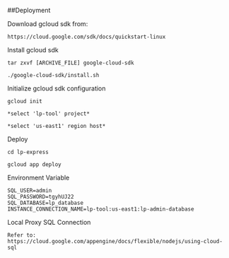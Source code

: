 ##Deployment

Download gcloud sdk from:
```
https://cloud.google.com/sdk/docs/quickstart-linux
```
Install gcloud sdk
```
tar zxvf [ARCHIVE_FILE] google-cloud-sdk

./google-cloud-sdk/install.sh
```
Initialize gcloud sdk configuration
```
gcloud init

*select 'lp-tool' project*

*select 'us-east1' region host*
```
Deploy
```$xslt
cd lp-express

gcloud app deploy
```

Environment Variable
```$xslt
SQL_USER=admin
SQL_PASSWORD=tgyhUJ22
SQL_DATABASE=lp_database
INSTANCE_CONNECTION_NAME=lp-tool:us-east1:lp-admin-database
```

Local Proxy SQL Connection
```$xslt
Refer to: https://cloud.google.com/appengine/docs/flexible/nodejs/using-cloud-sql
```